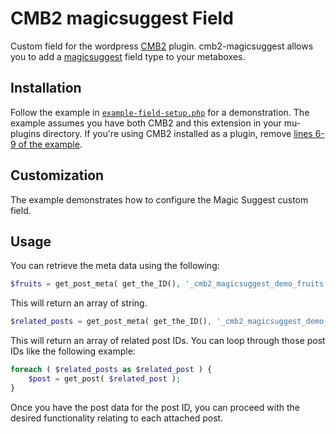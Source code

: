 CMB2 magicsuggest Field
==================

Custom field for the wordpress [CMB2](https://github.com/WebDevStudios/CMB2) plugin.
cmb2-magicsuggest allows you to add a [magicsuggest](https://github.com/nicolasbize/magicsuggest) field type to your metaboxes.

## Installation

Follow the example in [`example-field-setup.php`](https://github.com/eliottparis/cmb2-magicsuggest/blob/master/example-field-setup.php) for a demonstration. The example assumes you have both CMB2 and this extension in your mu-plugins directory. If you're using CMB2 installed as a plugin, remove [lines 6-9 of the example](https://github.com/eliottparis/cmb2-magicsuggest/blob/master/example-field-setup.php#L6-L9).

## Customization
The example demonstrates how to configure the Magic Suggest custom field.

## Usage
You can retrieve the meta data using the following:

```php
$fruits = get_post_meta( get_the_ID(), '_cmb2_magicsuggest_demo_fruits', true );
```
This will return an array of string.

```php
$related_posts = get_post_meta( get_the_ID(), '_cmb2_magicsuggest_demo_related_posts', true );
```

This will return an array of related post IDs. You can loop through those post IDs like the following example:

```php
foreach ( $related_posts as $related_post ) {
	$post = get_post( $related_post );
}
```

Once you have the post data for the post ID, you can proceed with the desired functionality relating to each attached post.
